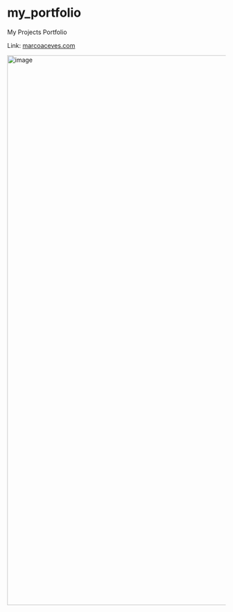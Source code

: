 # my_portfolio
 My Projects Portfolio


Link: [marcoaceves.com](https://marcoaceves.com/)



<img width="1265" alt="image" src="https://user-images.githubusercontent.com/85464208/215389253-9fc05e22-eae8-4209-bfbd-8f271a1defd4.png">
